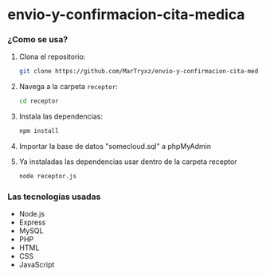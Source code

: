 # envio-y-confirmacion-cita-medica
### ¿Como se usa?

1. Clona el repositorio:

    ```bash
    git clone https://github.com/MarTryxz/envio-y-confirmacion-cita-medica.git
    ```

2. Navega a la carpeta `receptor`:

    ```bash
    cd receptor
    ```

3. Instala las dependencias:

    ```bash
    npm install
    ```
4. Importar la base de datos "somecloud.sql" a phpMyAdmin

5. Ya instaladas las dependencias usar dentro de la carpeta receptor
    ```bash
    node receptor.js
    ```

### Las tecnologías usadas
- Node.js
- Express
- MySQL
- PHP
- HTML
- CSS
- JavaScript